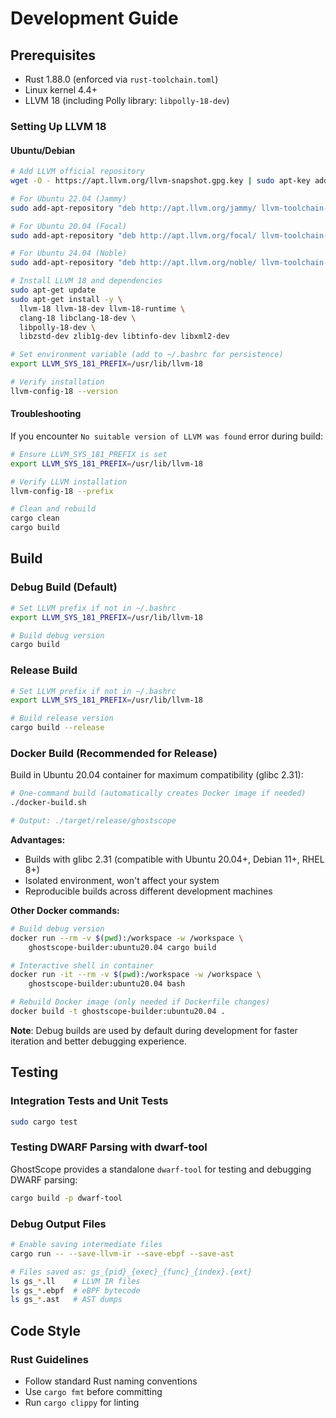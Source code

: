 # Development Guide

## Prerequisites

- Rust 1.88.0 (enforced via `rust-toolchain.toml`)
- Linux kernel 4.4+
- LLVM 18 (including Polly library: `libpolly-18-dev`)

### Setting Up LLVM 18

#### Ubuntu/Debian

```bash
# Add LLVM official repository
wget -O - https://apt.llvm.org/llvm-snapshot.gpg.key | sudo apt-key add -

# For Ubuntu 22.04 (Jammy)
sudo add-apt-repository "deb http://apt.llvm.org/jammy/ llvm-toolchain-jammy-18 main"

# For Ubuntu 20.04 (Focal)
sudo add-apt-repository "deb http://apt.llvm.org/focal/ llvm-toolchain-focal-18 main"

# For Ubuntu 24.04 (Noble)
sudo add-apt-repository "deb http://apt.llvm.org/noble/ llvm-toolchain-noble-18 main"

# Install LLVM 18 and dependencies
sudo apt-get update
sudo apt-get install -y \
  llvm-18 llvm-18-dev llvm-18-runtime \
  clang-18 libclang-18-dev \
  libpolly-18-dev \
  libzstd-dev zlib1g-dev libtinfo-dev libxml2-dev

# Set environment variable (add to ~/.bashrc for persistence)
export LLVM_SYS_181_PREFIX=/usr/lib/llvm-18

# Verify installation
llvm-config-18 --version
```

#### Troubleshooting

If you encounter `No suitable version of LLVM was found` error during build:

```bash
# Ensure LLVM_SYS_181_PREFIX is set
export LLVM_SYS_181_PREFIX=/usr/lib/llvm-18

# Verify LLVM installation
llvm-config-18 --prefix

# Clean and rebuild
cargo clean
cargo build
```

## Build

### Debug Build (Default)

```bash
# Set LLVM prefix if not in ~/.bashrc
export LLVM_SYS_181_PREFIX=/usr/lib/llvm-18

# Build debug version
cargo build
```

### Release Build

```bash
# Set LLVM prefix if not in ~/.bashrc
export LLVM_SYS_181_PREFIX=/usr/lib/llvm-18

# Build release version
cargo build --release
```

### Docker Build (Recommended for Release)

Build in Ubuntu 20.04 container for maximum compatibility (glibc 2.31):

```bash
# One-command build (automatically creates Docker image if needed)
./docker-build.sh

# Output: ./target/release/ghostscope
```

**Advantages:**
- Builds with glibc 2.31 (compatible with Ubuntu 20.04+, Debian 11+, RHEL 8+)
- Isolated environment, won't affect your system
- Reproducible builds across different development machines

**Other Docker commands:**

```bash
# Build debug version
docker run --rm -v $(pwd):/workspace -w /workspace \
    ghostscope-builder:ubuntu20.04 cargo build

# Interactive shell in container
docker run -it --rm -v $(pwd):/workspace -w /workspace \
    ghostscope-builder:ubuntu20.04 bash

# Rebuild Docker image (only needed if Dockerfile changes)
docker build -t ghostscope-builder:ubuntu20.04 .
```

**Note**: Debug builds are used by default during development for faster iteration and better debugging experience.

## Testing

### Integration Tests and Unit Tests

```bash
sudo cargo test
```

### Testing DWARF Parsing with dwarf-tool

GhostScope provides a standalone `dwarf-tool` for testing and debugging DWARF parsing:

```bash
cargo build -p dwarf-tool
```

### Debug Output Files

```bash
# Enable saving intermediate files
cargo run -- --save-llvm-ir --save-ebpf --save-ast

# Files saved as: gs_{pid}_{exec}_{func}_{index}.{ext}
ls gs_*.ll    # LLVM IR files
ls gs_*.ebpf  # eBPF bytecode
ls gs_*.ast   # AST dumps
```

## Code Style

### Rust Guidelines

- Follow standard Rust naming conventions
- Use `cargo fmt` before committing
- Run `cargo clippy` for linting
